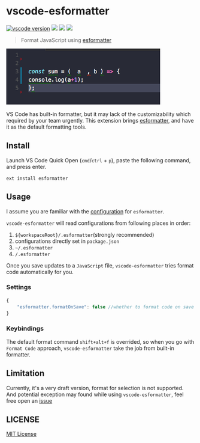 # vscode-esformatter

[![vscode version][vs-image]][vs-url]
![][install-url]
![][rate-url]
![][license-url]

> Format JavaScript using [esformatter](https://github.com/millermedeiros/esformatter)

![](https://raw.githubusercontent.com/leftstick/vscode-esformatter/master/docs/img/format.gif)


VS Code has built-in formatter, but it may lack of the customizability which required by your team urgently. This extension brings [esformatter](https://github.com/millermedeiros/esformatter), and have it as the default formatting tools.


## Install

Launch VS Code Quick Open (`cmd`/`ctrl` + `p`), paste the following command, and press enter.

```
ext install esformatter
```

## Usage

I assume you are familiar with the [configuration](https://github.com/millermedeiros/esformatter/blob/master/doc/config.md) for `esformatter`.

`vscode-esformatter` will read configurations from following places in order:

1. `${workspaceRoot}/.esformatter`(strongly recommended)
2. configurations directly set in `package.json`
3. `~/.esformatter`
4. `/.esformatter`

Once you save updates to a `JavaScript` file, `vscode-esformatter` tries format code automatically for you.

### Settings

```javascript
{
    "esformatter.formatOnSave": false //whether to format code on save
}
```

### Keybindings

The default format command `shift+alt+f` is overrided, so when you go with `Format Code` approach, `vscode-esformatter` take the job from built-in formatter.


## Limitation

Currently, it's a very draft version, format for selection is not supported. And potential exception may found while using `vscode-esformatter`, feel free open an [issue](https://github.com/leftstick/vscode-esformatter/issues)


## LICENSE ##

[MIT License](https://raw.githubusercontent.com/leftstick/vscode-esformatter/master/LICENSE)


[vs-url]: https://marketplace.visualstudio.com/items?itemName=howardzuo.vscode-esformatter
[vs-image]: http://vsmarketplacebadge.apphb.com/version/howardzuo.vscode-esformatter.svg
[install-url]: http://vsmarketplacebadge.apphb.com/installs/howardzuo.vscode-esformatter.svg
[rate-url]: http://vsmarketplacebadge.apphb.com/rating/howardzuo.vscode-esformatter.svg
[license-url]: https://img.shields.io/github/license/leftstick/vscode-esformatter.svg